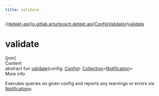 ```yaml
---
title: validate -
---
```

//[detekt-api](../../index.md)/[io.gitlab.arturbosch.detekt.api](../index.md)/[ConfigValidator](index.md)/[validate](validate.md)



# validate  
[jvm]  
Content  
abstract fun [validate](validate.md)(config: [Config](../-config/index.md)): [Collection](https://kotlinlang.org/api/latest/jvm/stdlib/kotlin.collections/-collection/index.html)<[Notification](../-notification/index.md)>  
More info  


Executes queries on given config and reports any warnings or errors via [Notification](../-notification/index.md)s.

  



